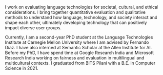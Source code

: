 I work on evaluating language technologies for societal, cultural, and ethical considerations. I bring together quantitative evaluation and qualitative methods to understand how language, technology, and society interact and shape each other, ultimately developing technology that can positively impact diverse user groups.

Currently, I am a second-year PhD student at the Language Technologies Institute at Carnegie Mellon University where I am advised by Fernando Diaz. I have also interned at Semantic Scholar at the Allen Institute for AI. 
Before my PhD, I have spend time at Google Research India and Microsoft Research India working on fairness and evaluation in multilingual and multicultural contexts. I graduated from BITS Pilani with a B.E. in Computer Science in 2021.
